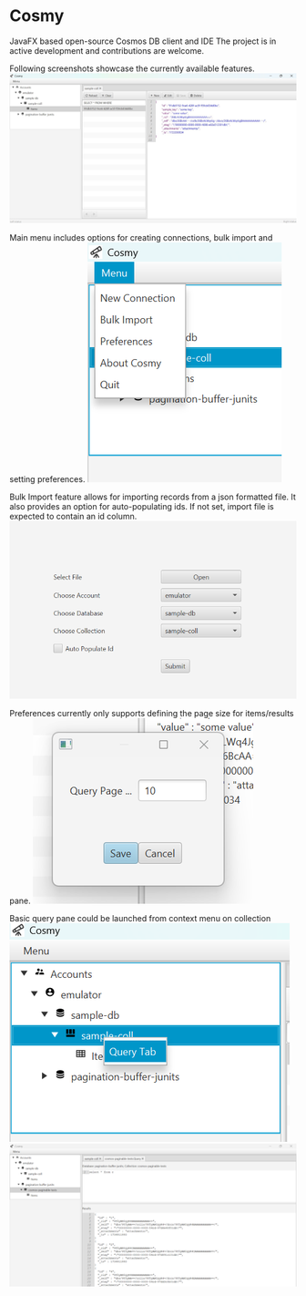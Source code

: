 # Cosmy
JavaFX based open-source Cosmos DB client and IDE
The project is in active
development and contributions are welcome.

Following screenshots showcase the currently available features.
![Screenshot 2025-07-08 203831.jpg](static%2FScreenshot%202025-07-08%20203831.jpg)

Main menu includes options for creating connections, bulk import and setting preferences.
![Screenshot 2025-07-08 204020.png](static%2FScreenshot%202025-07-08%20204020.png)

Bulk Import feature allows for importing records from a json formatted file. It also provides an option for auto-populating ids. If not set, import file is expected to contain an id column.
![Screenshot 2025-07-08 203159.png](static%2FScreenshot%202025-07-08%20203159.png)

Preferences currently only supports defining the page size for items/results pane.
![Screenshot 2025-07-08 203259.png](static%2FScreenshot%202025-07-08%20203259.png)

Basic query pane could be launched from context menu on collection
![Screenshot 2025-07-08 203953.png](static%2FScreenshot%202025-07-08%20203953.png)
![Screenshot 2025-07-08 204225.png](static%2FScreenshot%202025-07-08%20204225.png)
